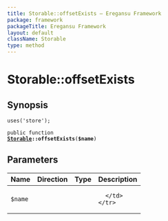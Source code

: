 ```yaml
---
title: Storable::offsetExists — Eregansu Framework
package: framework
packageTitle: Eregansu Framework
layout: default
className: Storable
type: method
---
```


# Storable::offsetExists

## Synopsis

<code>uses('store');</code>

<code>public function <b><a href="Storable">Storable</a>::offsetExists</b>(<b>$name</b>)</code>

## Parameters

<table>
  <thead>
    <tr>
      <th>Name</th>
      <th>Direction</th>
      <th>Type</th>
      <th>Description</th>
    </tr>
  </thead>
  <tbody>
    <tr>
      <td><code>$name</code>
      <td><i></i></td>
      <td></td>
      <td>

      </td>
    </tr>
  </tbody>
</table>

